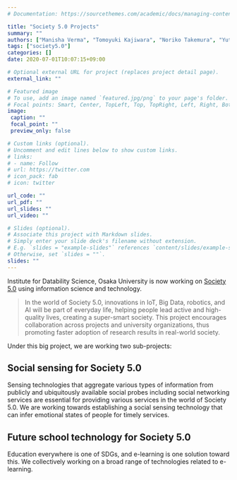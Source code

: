 ```yaml
---
# Documentation: https://sourcethemes.com/academic/docs/managing-content/

title: "Society 5.0 Projects"
summary: ""
authors: ["Manisha Verma", "Tomoyuki Kajiwara", "Noriko Takemura", "Yuta Nakashima", "Hajime Nagahara"]
tags: ["society5.0"]
categories: []
date: 2020-07-01T10:07:15+09:00

# Optional external URL for project (replaces project detail page).
external_link: ""

# Featured image
# To use, add an image named `featured.jpg/png` to your page's folder.
# Focal points: Smart, Center, TopLeft, Top, TopRight, Left, Right, BottomLeft, Bottom, BottomRight.
image:
 caption: ""
 focal_point: ""
 preview_only: false

# Custom links (optional).
# Uncomment and edit lines below to show custom links.
# links:
# - name: Follow
# url: https://twitter.com
# icon_pack: fab
# icon: twitter

url_code: ""
url_pdf: ""
url_slides: ""
url_video: ""

# Slides (optional).
# Associate this project with Markdown slides.
# Simply enter your slide deck's filename without extension.
# E.g. `slides = "example-slides"` references `content/slides/example-slides.md`.
# Otherwise, set `slides = ""`.
slides: ""
---
```

Institute for Datability Science, Osaka University is now working on [Society 5.0](http://www.ids.osaka-u.ac.jp/ildi/en/index.html) using information science and technology. 

> In the world of Society 5.0, innovations in IoT, Big Data, robotics, and AI will be part of everyday life, helping people lead active and high-quality lives, creating a super-smart society. This project encourages collaboration across projects and university organizations, thus promoting faster adoption of research results in real-world society.

Under this big project, we are working two sub-projects:

## Social sensing for Society 5.0

Sensing technologies that aggregate various types of information from publicly and ubiquitously available social probes including social networking services are essential for providing various services in the world of Society 5.0. We are working towards establishing a social sensing technology that can infer emotional states of people for timely services. 

## Future school technology for Society 5.0 

Education everywhere is one of SDGs, and e-learning is one solution toward this. We collectively working on a broad range of technologies related to e-learning. 
